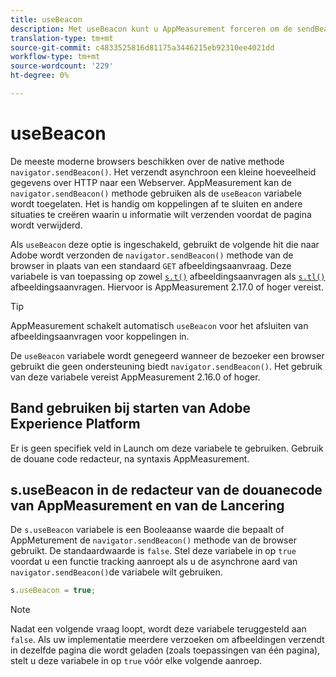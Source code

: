 ```yaml
---
title: useBeacon
description: Met useBeacon kunt u AppMeasurement forceren om de sendBeacon-API voor browsers te gebruiken
translation-type: tm+mt
source-git-commit: c4833525816d81175a3446215eb92310ee4021dd
workflow-type: tm+mt
source-wordcount: '229'
ht-degree: 0%

---
```



# useBeacon

De meeste moderne browsers beschikken over de native methode `navigator.sendBeacon()`. Het verzendt asynchroon een kleine hoeveelheid gegevens over HTTP naar een Webserver. AppMeasurement kan de `navigator.sendBeacon()` methode gebruiken als de `useBeacon` variabele wordt toegelaten. Het is handig om koppelingen af te sluiten en andere situaties te creëren waarin u informatie wilt verzenden voordat de pagina wordt verwijderd.

Als `useBeacon` deze optie is ingeschakeld, gebruikt de volgende hit die naar Adobe wordt verzonden de `navigator.sendBeacon()` methode van de browser in plaats van een standaard `GET` afbeeldingsaanvraag. Deze variabele is van toepassing op zowel [`s.t()`](../functions/t-method.md) afbeeldingsaanvragen als [`s.tl()`](../functions/tl-method.md) afbeeldingsaanvragen. Hiervoor is AppMeasurement 2.17.0 of hoger vereist.

>[!TIP]
>
>AppMeasurement schakelt automatisch `useBeacon` voor het afsluiten van afbeeldingsaanvragen voor koppelingen in.

De `useBeacon` variabele wordt genegeerd wanneer de bezoeker een browser gebruikt die geen ondersteuning biedt `navigator.sendBeacon()`. Het gebruik van deze variabele vereist AppMeasurement 2.16.0 of hoger.

## Band gebruiken bij starten van Adobe Experience Platform

Er is geen specifiek veld in Launch om deze variabele te gebruiken. Gebruik de douane code redacteur, na syntaxis AppMeasurement.

## s.useBeacon in de redacteur van de douanecode van AppMeasurement en van de Lancering

De `s.useBeacon` variabele is een Booleaanse waarde die bepaalt of AppMeturement de `navigator.sendBeacon()` methode van de browser gebruikt. De standaardwaarde is `false`. Stel deze variabele in op `true` voordat u een functie tracking aanroept als u de asynchrone aard van `navigator.sendBeacon()`de variabele wilt gebruiken.

```js
s.useBeacon = true;
```

>[!NOTE]
>
>Nadat een volgende vraag loopt, wordt deze variabele teruggesteld aan `false`. Als uw implementatie meerdere verzoeken om afbeeldingen verzendt in dezelfde pagina die wordt geladen (zoals toepassingen van één pagina), stelt u deze variabele in op `true` vóór elke volgende aanroep.
